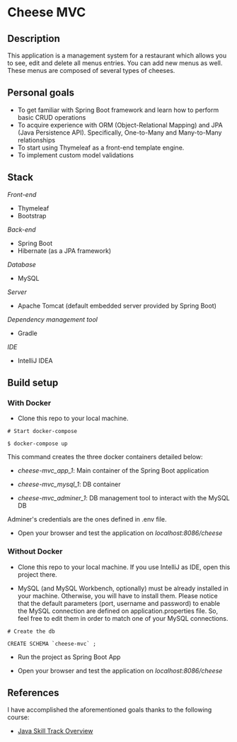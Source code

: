 # Cheese MVC

## Description

This application is a management system for a restaurant which allows you to see, edit and delete all menus entries. You can add new menus as well. These menus are composed of several types of cheeses.

## Personal goals

- To get familiar with Spring Boot framework and learn how to perform basic CRUD operations
- To acquire experience with ORM (Object-Relational Mapping) and JPA (Java Persistence API). Specifically, One-to-Many
and Many-to-Many relationships
- To start using Thymeleaf as a front-end template engine.
- To implement custom model validations

## Stack

*Front-end*
- Thymeleaf
- Bootstrap

*Back-end*
- Spring Boot
- Hibernate (as a JPA framework)

*Database*
- MySQL

*Server*
- Apache Tomcat (default embedded server provided by Spring Boot)

*Dependency management tool*
- Gradle

*IDE*
- IntelliJ IDEA

## Build setup

### With Docker

- Clone this repo to your local machine.
```
# Start docker-compose

$ docker-compose up
```

This command creates the three docker containers detailed below:

- _cheese-mvc_app_1_: Main container of the Spring Boot application

- _cheese-mvc_mysql_1_: DB container

- _cheese-mvc_adminer_1_: DB management tool to interact with the MySQL DB

Adminer's credentials are the ones defined in .env file.

- Open your browser and test the application on *localhost:8086/cheese*


### Without Docker

- Clone this repo to your local machine. If you use IntelliJ as IDE, open this project there.

- MySQL (and MySQL Workbench, optionally) must be already installed in your machine. Otherwise, you will have to install them. Please notice that the default parameters (port, username and password) to enable the MySQL connection are defined on application.properties file. So, feel free to edit them in order to match one of your MySQL connections.

```
# Create the db

CREATE SCHEMA `cheese-mvc` ;
```

- Run the project as Spring Boot App

- Open your browser and test the application on *localhost:8086/cheese*

## References

I have accomplished the aforementioned goals thanks to the following course:

- [Java Skill Track Overview](https://www.youtube.com/watch?v=M1niptdxtIM&list=PLs5n5nYB22fI83_UAFbPLC-Mg9Uc6jeU4)
